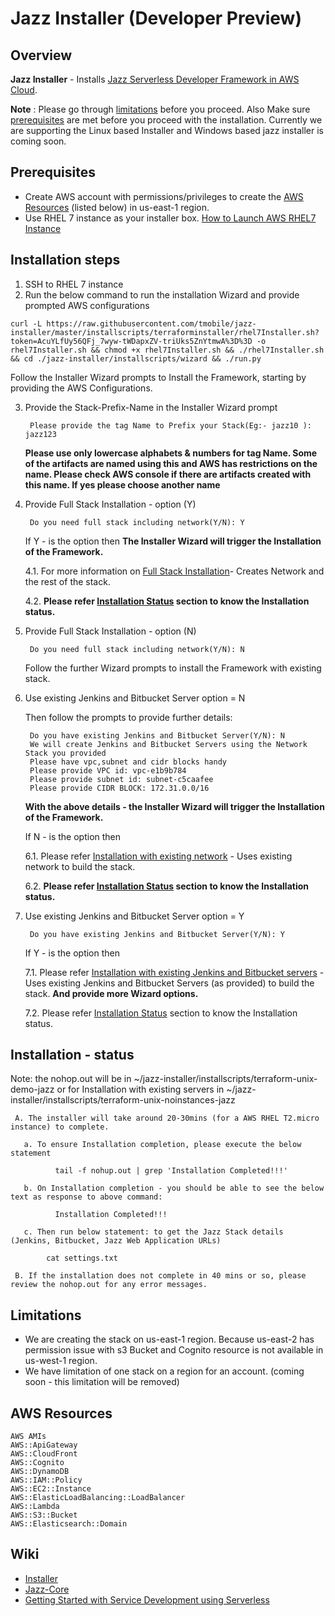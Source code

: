 # Jazz Installer (Developer Preview)
## Overview

**Jazz Installer** - Installs [Jazz Serverless Developer Framework in AWS Cloud](https://github.com/tmobile/jazz-core/wiki).

**Note** : Please go through [limitations](#limitations) before you proceed.
       Also Make sure [prerequisites](#prerequisites) are met before you proceed with the installation.
       Currently we are supporting the Linux based Installer and Windows based jazz installer is coming soon. 

## Prerequisites
* Create AWS account with permissions/privileges to create the 
  [AWS Resources](#aws-resources) (listed below) in us-east-1 region. 
* Use RHEL 7 instance as your installer box. [How to Launch AWS RHEL7 Instance](https://github.com/tmobile/jazz-installer/wiki/Launch-AWS-RHEL7-Instance-for-Installer)


## Installation steps
1) SSH to RHEL 7 instance
2) Run the below command to run the installation Wizard and provide prompted AWS configurations

```
curl -L https://raw.githubusercontent.com/tmobile/jazz-installer/master/installscripts/terraforminstaller/rhel7Installer.sh?token=AcuYLfUy56QFj_7wyw-tWDapxZV-triUks5ZnYtmwA%3D%3D -o rhel7Installer.sh && chmod +x rhel7Installer.sh && ./rhel7Installer.sh && cd ./jazz-installer/installscripts/wizard && ./run.py 
 ```
Follow the Installer Wizard prompts to Install the Framework, starting by providing the AWS Configurations.

3) Provide the Stack-Prefix-Name in the Installer Wizard prompt

        Please provide the tag Name to Prefix your Stack(Eg:- jazz10 ): jazz123
        
   **Please use only lowercase alphabets & numbers for tag Name. Some of the artifacts are named using this and AWS has restrictions on the name. Please check AWS console if there are artifacts created with this name. If yes please choose another name**

4) Provide Full Stack Installation - option (Y)

        Do you need full stack including network(Y/N): Y

   If Y - is the option then **The Installer Wizard will trigger the Installation of the Framework.**
   
     4.1.  For more information on [Full Stack Installation](https://github.com/tmobile/jazz-installer/wiki/Jazz-Supported-Installations#full-stack-installation)- Creates Network and the rest of the stack.
     
     4.2.  **Please refer [Installation Status](#installation---status) section to know the Installation status.**

5) Provide Full Stack Installation - option (N)

        Do you need full stack including network(Y/N): N

   Follow the further Wizard prompts to install the Framework with existing stack.

6) Use existing Jenkins and Bitbucket Server option = N

   Then follow the prompts to provide further details:

        Do you have existing Jenkins and Bitbucket Server(Y/N): N
        We will create Jenkins and Bitbucket Servers using the Network Stack you provided
        Please have vpc,subnet and cidr blocks handy
        Please provide VPC id: vpc-e1b9b784
        Please provide subnet id: subnet-c5caafee
        Please provide CIDR BLOCK: 172.31.0.0/16
      
      **With the above details - the Installer Wizard will trigger the Installation of the Framework.**
 
      If N - is the option then

      6.1.  Please refer [Installation with existing network](https://github.com/tmobile/jazz-installer/wiki/Jazz-Supported-Installations#installation-with-existing-network) - Uses existing network to build the stack.
      
      6.2.  **Please refer [Installation Status](#installation---status) section to know the Installation status.**
 
7) Use existing Jenkins and Bitbucket Server option = Y

        Do you have existing Jenkins and Bitbucket Server(Y/N): Y
 
      If Y - is the option then

      7.1.  Please refer [Installation with existing Jenkins and Bitbucket servers](https://github.com/tmobile/jazz-installer/wiki/Jazz-Supported-Installations#installation-with-existing-jenkins-and-bitbucket-servers) - Uses existing Jenkins and Bitbucket Servers (as provided) to build the stack. **And provide more Wizard options.**
      
      7.2. Please refer [Installation Status](#installation---status) section to know the Installation status.
 

## Installation - status
  
  Note: the nohop.out will be in ~/jazz-installer/installscripts/terraform-unix-demo-jazz or for Installation with existing servers in ~/jazz-installer/installscripts/terraform-unix-noinstances-jazz

     A. The installer will take around 20-30mins (for a AWS RHEL T2.micro instance) to complete.
     
       a. To ensure Installation completion, please execute the below statement

              tail -f nohup.out | grep 'Installation Completed!!!'

       b. On Installation completion - you should be able to see the below text as response to above command:
  
              Installation Completed!!!

       c. Then run below statement: to get the Jazz Stack details (Jenkins, Bitbucket, Jazz Web Application URLs)

            cat settings.txt
       
     B. If the installation does not complete in 40 mins or so, please review the nohop.out for any error messages.

## Limitations
* We are creating the stack on us-east-1 region. Because us-east-2 has permission issue with s3 Bucket and Cognito resource is not available in us-west-1 region.
* We have limitation of one stack on a region for an account. (coming soon - this limitation will be removed)

## AWS Resources 
    AWS AMIs
    AWS::ApiGateway
    AWS::CloudFront
    AWS::Cognito
    AWS::DynamoDB
    AWS::IAM::Policy
    AWS::EC2::Instance
    AWS::ElasticLoadBalancing::LoadBalancer
    AWS::Lambda
    AWS::S3::Bucket
    AWS::Elasticsearch::Domain

## Wiki
* [Installer](https://github.com/tmobile/jazz-installer/wiki)
* [Jazz-Core](https://github.com/tmobile/jazz-core/wiki)
* [Getting Started with Service Development using Serverless](https://github.com/tmobile/jazz-core/wiki/Getting-Started-with-Service-Development-using-Serverless)
